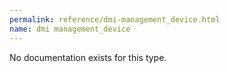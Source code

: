 ```yaml
---
permalink: reference/dmi-management_device.html
name: dmi management_device
---
```


No documentation exists for this type.